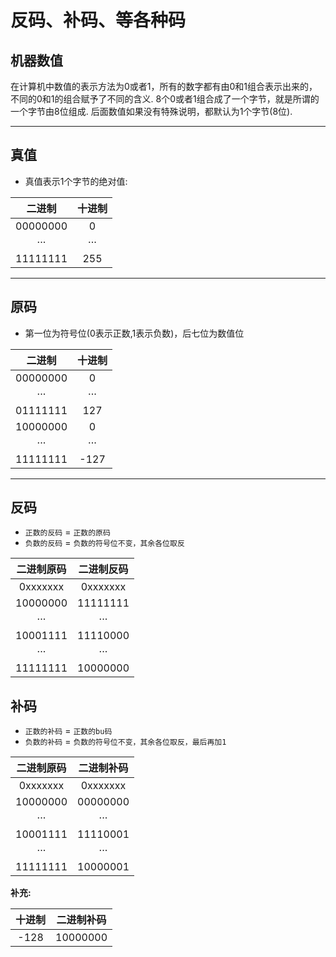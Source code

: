 # 反码、补码、等各种码

## 机器数值

在计算机中数值的表示方法为0或者1，所有的数字都有由0和1组合表示出来的，不同的0和1的组合赋予了不同的含义. 8个0或者1组合成了一个字节，就是所谓的一个字节由8位组成. 后面数值如果没有特殊说明，都默认为1个字节(8位).

---

## 真值

- 真值表示1个字节的绝对值:

|  二进制  | 十进制 |
| :------: | :----: |
| 00000000 |   0    |
|   ···    |  ···   |
| 11111111 |  255   |

---

## 原码

- 第一位为符号位(0表示正数,1表示负数)，后七位为数值位

|  二进制  | 十进制 |
| :------: | :----: |
| 00000000 |   0    |
|   ···    |  ···   |
| 01111111 |  127   |
| 10000000 |   0    |
|   ···    |  ···   |
| 11111111 |  -127  |

---

## 反码

- `正数的反码` = `正数的原码`
- `负数的反码` = `负数的符号位不变，其余各位取反`

| 二进制原码 | 二进制反码 |
| :--------: | :--------: |
|  0xxxxxxx  |  0xxxxxxx  |
|  10000000  |  11111111  |
|    ···     |    ···     |
|  10001111  |  11110000  |
|    ···     |    ···     |
|  11111111  |  10000000  |

## 补码

- `正数的补码` = `正数的bu码`
- `负数的补码` = `负数的符号位不变，其余各位取反，最后再加1`

| 二进制原码 | 二进制补码 |
| :--------: | :--------: |
|  0xxxxxxx  |  0xxxxxxx  |
|  10000000  |  00000000  |
|    ···     |    ···     |
|  10001111  |  11110001  |
|    ···     |    ···     |
|  11111111  |  10000001  |

**补充:**

| 十进制 | 二进制补码 |
| :----: | :--------: |
|  -128  |  10000000  |
